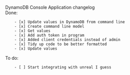 DynamoDB Console Application changelog  
Done: 

        - [x] Update values in DynamoDB from command line
        - [x] Create command line model
        - [x] Get values 
        - [x] Add auth token in program
        - [x] Added client credentials instead of admin
        - [x] Tidy up code to be better formatted
        - [x] Update values

To do:

        - [ ] Start integrating with unreal I guess
